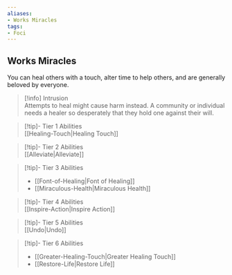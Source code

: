 ```yaml
---
aliases:
- Works Miracles
tags:
- Foci
---
```


  
## Works Miracles  
You can heal others with a touch, alter time to help others, and are generally beloved by everyone.  
 >[!info] Intrusion  
>Attempts to heal might cause harm instead. A community or individual needs a healer so desperately that they hold one against their will.   

>[!tip]- Tier 1 Abilities  
>[[Healing-Touch|Healing Touch]]  

>[!tip]- Tier 2 Abilities  
>[[Alleviate|Alleviate]]  

>[!tip]- Tier 3 Abilities  
>- [[Font-of-Healing|Font of Healing]]  
>- [[Miraculous-Health|Miraculous Health]]  

>[!tip]- Tier 4 Abilities  
>[[Inspire-Action|Inspire Action]]  

>[!tip]- Tier 5 Abilities  
>[[Undo|Undo]]  

>[!tip]- Tier 6 Abilities  
>- [[Greater-Healing-Touch|Greater Healing Touch]]  
>- [[Restore-Life|Restore Life]]